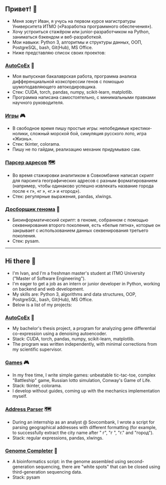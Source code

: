 ## Привет! 👋

- Меня зовут Иван, я учусь на первом курсе магистратуры Университета ИТМО («Разработка программного обеспечения»).
- Хочу устроиться стажёром или junior-разработчиком на Python, заниматься бэкендом и веб-разработкой.
- Мои навыки: Python 3, алгоритмы и структуры данных, ООП, PostgreSQL, bash, Git(Hub), MS Office.
- Ниже представляю список своих проектов:

### [AutoCoEx](https://github.com/iomyaki/auto_coex) 🧬

- Моя выпускная бакалаврская работа, программа анализа дифференциальной коэкспрессии генов с помощью шумоподавляющего автокодировщика.
- Стек: CUDA, torch, pandas, numpy, scikit-learn, matplotlib.
- Программа написана самостоятельно, с минимальными правками научного руководителя.

### [Игры](https://github.com/iomyaki/games) 🎮

- В свободное время пишу простые игры: непобедимые крестики-нолики, сложный морской бой, симуляция русского лото, игра «Жизнь».
- Стек: tkinter, colorama.
- Пишу не по гайдам, реализацию механик придумываю сам.

### [Парсер адресов](https://github.com/iomyaki/Sovcombank) 🗺️

- Во время стажировки аналитиком в Совкомбанке написал скрипт для парсинга географических адресов с разным форматированием (например, чтобы одинаково успешно извлекать название города после « г», «г », «г.» и «город»).
- Стек: регулярные выражения, pandas, xlwings.

### [Досборщик генома](https://github.com/iomyaki/Anopheles-assembly) 🔬

- Биоинформатический скрипт: в геноме, собранном с помощью секвенирования второго поколения, есть «белые пятна», которые он закрывает с использованием данных секвенирования третьего поколения.
- Стек: pysam.
___

## Hi there 👋

- I'm Ivan, and I'm a freshman master's student at ITMO University ("Master of Software Engineering").
- I'm eager to get a job as an intern or junior developer in Python, working on backend and web development.
- My skills are: Python 3, algorithms and data structures, OOP, PostgreSQL, bash, Git(Hub), MS Office.
- Below is a list of my projects:

### [AutoCoEx](https://github.com/iomyaki/auto_coex) 🧬

- My bachelor's thesis project, a program for analyzing gene differential co-expression using a denoising autoencoder.
- Stack: CUDA, torch, pandas, numpy, scikit-learn, matplotlib.
- The program was written independently, with minimal corrections from my scientific supervisor.

### [Games](https://github.com/iomyaki/games) 🎮

- In my free time, I write simple games: unbeatable tic-tac-toe, complex "Battleship" game, Russian lotto simulation, Conway's Game of Life.
- Stack: tkinter, colorama.
- I develop without guides, coming up with the mechanics implementation myself.

### [Address Parser](https://github.com/iomyaki/Sovcombank) 🗺️

- During an internship as an analyst @ Sovcombank, I wrote a script for parsing geographical addresses with different formatting (for example, to successfully extract the city name after " г", "г ", "г." and "город").
- Stack: regular expressions, pandas, xlwings.

### [Genome Completer](https://github.com/iomyaki/Anopheles-assembly) 🔬

- A bioinformatics script: in the genome assembled using second-generation sequencing, there are "white spots" that can be closed using third-generation sequencing data.
- Stack: pysam










<!--
**iomyaki/iomyaki** is a ✨ _special_ ✨ repository because its `README.md` (this file) appears on your GitHub profile.

Here are some ideas to get you started:

- 🔭 I’m currently working on ...
- 🌱 I’m currently learning ...
- 👯 I’m looking to collaborate on ...
- 🤔 I’m looking for help with ...
- 💬 Ask me about ...
- 📫 How to reach me: ...
- 😄 Pronouns: ...
- ⚡ Fun fact: ...
-->
